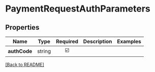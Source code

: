 # PaymentRequestAuthParameters



## Properties

| Name | Type | Required | Description | Examples |
|------------|:-------------:|:-------------:|-------------|:-------------:|
| **authCode** |string | ☑️ |  | | |



[[Back to README]](../../README.md)